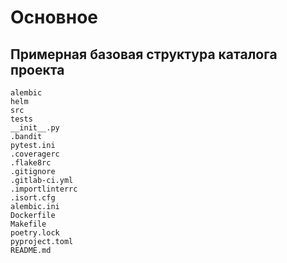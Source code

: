 # Основное


## Примерная базовая структура каталога проекта
```
alembic
helm
src
tests
__init__.py
.bandit
pytest.ini
.coveragerc
.flake8rc
.gitignore
.gitlab-ci.yml
.importlinterrc
.isort.cfg
alembic.ini
Dockerfile
Makefile
poetry.lock
pyproject.toml
README.md
```